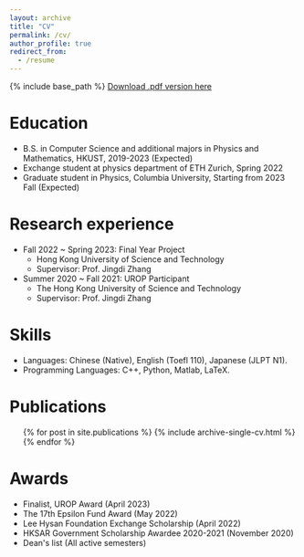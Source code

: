 ```yaml
---
layout: archive
title: "CV"
permalink: /cv/
author_profile: true
redirect_from:
  - /resume
---
```


{% include base_path %}
[Download .pdf version here](http://ylincn.github.io/files/cv.pdf)


Education
======
* B.S. in Computer Science and additional majors in Physics and Mathematics, HKUST, 2019-2023 (Expected)
* Exchange student at physics department of ETH Zurich, Spring 2022
* Graduate student in Physics, Columbia University, Starting from 2023 Fall (Expected)

Research experience
======
* Fall 2022 ~ Spring 2023: Final Year Project
  * Hong Kong University of Science and Technology
  * Supervisor: Prof. Jingdi Zhang
* Summer 2020 ~ Fall 2021: UROP Participant
  * The Hong Kong University of Science and Technology
  * Supervisor: Prof. Jingdi Zhang
  
Skills
======
* Languages: Chinese (Native), English (Toefl 110), Japanese (JLPT N1).
* Programming Languages: C++, Python, Matlab, LaTeX.

Publications
======
  <ul>{% for post in site.publications %}
    {% include archive-single-cv.html %}
  {% endfor %}</ul>
  
Awards
======
* Finalist, UROP Award (April 2023)
* The 17th Epsilon Fund Award (May 2022)
* Lee Hysan Foundation Exchange Scholarship (April 2022)
* HKSAR Government Scholarship Awardee 2020-2021 (November 2020)
* Dean's list (All active semesters)